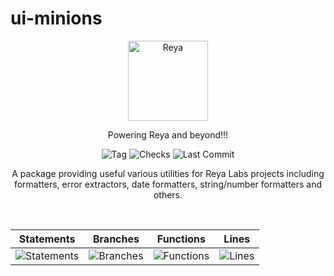# ui-minions

<p align="center">
  <a href="https://app.reya.xyz/">
    <picture>
      <img src="./docs/logo.png" alt="Reya" width="128" />
    </picture>
  </a>
</p>

<p align="center">Powering Reya and beyond!!!</p>

<p align="center">
  <img src="https://badgen.net/github/tag/Reya-Labs/ui-minions" alt="Tag" />
  <img src="https://badgen.net/github/checks/Reya-Labs/ui-minions/main" alt="Checks" />
  <img src="https://badgen.net/github/last-commit/Reya-Labs/ui-minions/main" alt="Last Commit" />
</p>

<p align="center">
A package providing useful various utilities for Reya Labs projects including formatters, error extractors, date formatters, string/number formatters and others.
</p>

<br />

| Statements                  | Branches                | Functions                 | Lines             |
| --------------------------- | ----------------------- | ------------------------- | ----------------- |
| ![Statements](https://img.shields.io/badge/statements-90.9%25-brightgreen.svg?style=flat) | ![Branches](https://img.shields.io/badge/branches-87.13%25-yellow.svg?style=flat) | ![Functions](https://img.shields.io/badge/functions-93.61%25-brightgreen.svg?style=flat) | ![Lines](https://img.shields.io/badge/lines-90.8%25-brightgreen.svg?style=flat) |

